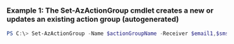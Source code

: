 ### Example 1: The Set-AzActionGroup cmdlet creates a new or updates an existing action group (autogenerated)
```powershell
PS C:\> Set-AzActionGroup -Name $actionGroupName -Receiver $email1,$sms1 -ResourceGroupName $resourceGroupName -ShortName $shortName
```

